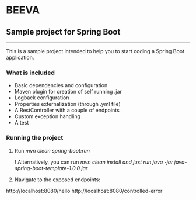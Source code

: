# BEEVA
## Sample project for Spring Boot

---

This is a sample project intended to help you to start coding a Spring Boot application.
 
### What is included

- Basic dependencies and configuration
- Maven plugin for creation of self running .jar
- Logback configuration
- Properties externalization (through .yml file)
- A RestController with a couple of endpoints
- Custom exception handling
- A test

### Running the project

1. Run _mvn clean spring-boot:run_

    ! Alternatively, you can run _mvn clean install and just run java -jar java-spring-boot-template-1.0.0.jar_

2. Navigate to the exposed endpoints:

http://localhost:8080/hello
http://localhost:8080/controlled-error